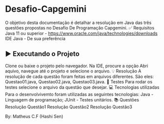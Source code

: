 # Desafio-Capgemini

O objetivo desta documentação é detalhar a resolução em Java das três questões propostas no Desafio De Programação Capgemini.
✅ Requisitos
Java 11 ou superior - https://www.oracle.com/java/technologies/downloads
IDE Java - De sua preferência
## ▶️ Executando o Projeto
Clone ou baixe o projeto pelo navegador.
Na IDE, procure a opção Abri aquivo, navegue até o projeto e selecione o arquivo.
💡 Resolução
A resolução de cada questão foram feitas em arquivos diferentes. São eles: Questao01.java, Questao02.java, Questao03.java.
🔁 Testes
Para rodar os testes selecione o arquivo da questão que desejar.
💻 Tecnologias utilizadas
Para o desenvolvivemto foram utilizadas as seguintes tecnologias:
Java - Linguagem de programação;
JUnit - Testes unitários.
📚 Questões
Resolução Questão1
Resolução Questão2
Resolução Questão3

By: Matheus C.F (Hashi Sen)
